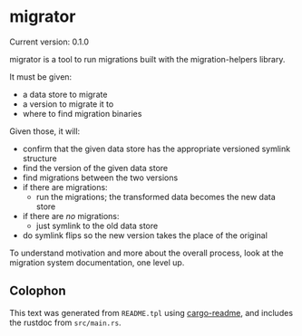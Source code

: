 # migrator

Current version: 0.1.0

migrator is a tool to run migrations built with the migration-helpers library.

It must be given:
* a data store to migrate
* a version to migrate it to
* where to find migration binaries

Given those, it will:
* confirm that the given data store has the appropriate versioned symlink structure
* find the version of the given data store
* find migrations between the two versions
* if there are migrations:
  * run the migrations; the transformed data becomes the new data store
* if there are *no* migrations:
  * just symlink to the old data store
* do symlink flips so the new version takes the place of the original

To understand motivation and more about the overall process, look at the migration system
documentation, one level up.

## Colophon

This text was generated from `README.tpl` using [cargo-readme](https://crates.io/crates/cargo-readme), and includes the rustdoc from `src/main.rs`.
